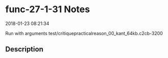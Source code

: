 # func-27-1-31 Notes

2018-01-23 08:21:34

Run with arguments test/critiquepracticalreason_00_kant_64kb.c2cb-3200 

## Description

